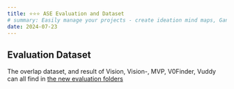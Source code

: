 ```yaml
---
title: ⭐⭐⭐ ASE Evaluation and Dataset
# summary: Easily manage your projects - create ideation mind maps, Gantt charts, todo lists, and more!
date: 2024-07-23
---
```


## Evaluation Dataset

The overlap dataset, and result of Vision, Vision-, MVP, V0Finder, Vuddy can all find in [the new evaluation folders]('https://github.com/vision-version/vision-version.github.io/tree/main/Vision/6.evaluate\generality')